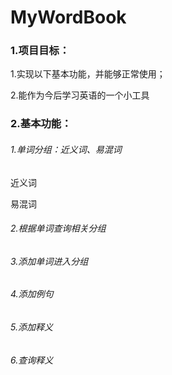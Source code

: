 # MyWordBook

### 1.项目目标：

1.实现以下基本功能，并能够正常使用；

2.能作为今后学习英语的一个小工具

### 2.基本功能：

###### 1.单词分组：近义词、易混词

近义词

易混词

###### 2.根据单词查询相关分组

###### 3.添加单词进入分组

###### 4.添加例句

###### 5.添加释义

###### 6.查询释义

